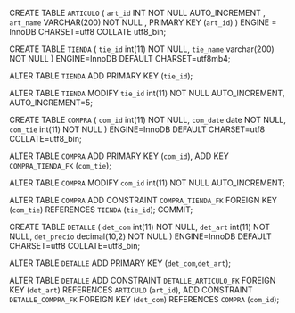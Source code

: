 CREATE TABLE `ARTICULO` ( 
  `art_id` INT NOT NULL AUTO_INCREMENT , 
  `art_name` VARCHAR(200) NOT NULL , 
  PRIMARY KEY (`art_id`)
) ENGINE = InnoDB CHARSET=utf8 COLLATE utf8_bin;

CREATE TABLE `TIENDA` (
  `tie_id` int(11) NOT NULL,
  `tie_name` varchar(200) NOT NULL
) ENGINE=InnoDB DEFAULT CHARSET=utf8mb4;

ALTER TABLE `TIENDA`
  ADD PRIMARY KEY (`tie_id`);

ALTER TABLE `TIENDA`
  MODIFY `tie_id` int(11) NOT NULL AUTO_INCREMENT, AUTO_INCREMENT=5;

CREATE TABLE `COMPRA` (
  `com_id` int(11) NOT NULL,
  `com_date` date NOT NULL,
  `com_tie` int(11) NOT NULL
) ENGINE=InnoDB DEFAULT CHARSET=utf8 COLLATE=utf8_bin;

ALTER TABLE `COMPRA`
  ADD PRIMARY KEY (`com_id`),
  ADD KEY `COMPRA_TIENDA_FK` (`com_tie`);

ALTER TABLE `COMPRA`
  MODIFY `com_id` int(11) NOT NULL AUTO_INCREMENT;


ALTER TABLE `COMPRA`
  ADD CONSTRAINT `COMPRA_TIENDA_FK` FOREIGN KEY (`com_tie`) REFERENCES `TIENDA` (`tie_id`);
COMMIT;

CREATE TABLE `DETALLE` (
  `det_com` int(11) NOT NULL,
  `det_art` int(11) NOT NULL,
  `det_precio` decimal(10,2) NOT NULL
) ENGINE=InnoDB DEFAULT CHARSET=utf8 COLLATE=utf8_bin;

ALTER TABLE `DETALLE`
  ADD PRIMARY KEY (`det_com`,`det_art`);

ALTER TABLE `DETALLE`
  ADD CONSTRAINT `DETALLE_ARTICULO_FK` FOREIGN KEY (`det_art`) REFERENCES `ARTICULO` (`art_id`),
  ADD CONSTRAINT `DETALLE_COMPRA_FK` FOREIGN KEY (`det_com`) REFERENCES `COMPRA` (`com_id`);

